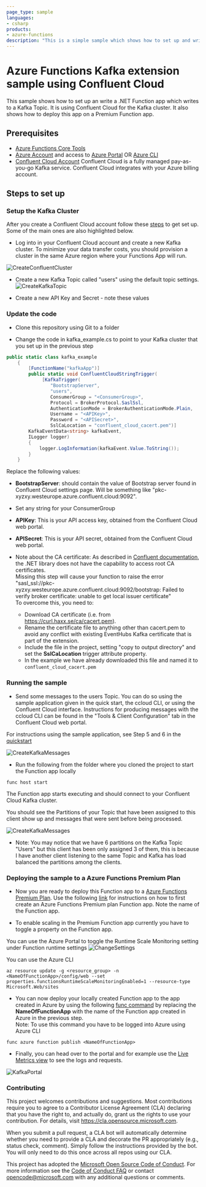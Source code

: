 ```yaml
---
page_type: sample
languages:
- csharp
products:
- azure-functions
description: "This is a simple sample which shows how to set up and write a function app which writes to a kafka topic"
---
```


# Azure Functions Kafka extension sample using Confluent Cloud

<!-- 
Guidelines on README format: https://review.docs.microsoft.com/help/onboard/admin/samples/concepts/readme-template?branch=master

Guidance on onboarding samples to docs.microsoft.com/samples: https://review.docs.microsoft.com/help/onboard/admin/samples/process/onboarding?branch=master

Taxonomies for products and languages: https://review.docs.microsoft.com/new-hope/information-architecture/metadata/taxonomies?branch=master
-->

This sample shows how to set up an write a .NET Function app which writes to a Kafka Topic. It is using Confluent Cloud for the Kafka cluster. It also shows how to deploy this app on a Premium Function app.

## Prerequisites

* [Azure Functions Core Tools](https://docs.microsoft.com/en-us/azure/azure-functions/functions-run-local?tabs=windows%2Ccsharp%2Cbash)
* [Azure Account](https://azure.microsoft.com/en-us/free/) and access to [Azure Portal](https://azure.microsoft.com/en-us/features/azure-portal/) OR [Azure CLI](https://docs.microsoft.com/en-us/cli/azure/get-started-with-azure-cli?view=azure-cli-latest)
* [Confluent Cloud Account](https://azuremarketplace.microsoft.com/en-us/marketplace/apps/confluentinc.confluent-cloud-kafka-service-azure?tab=Overview)
Confluent Cloud is a fully managed pay-as-you-go Kafka service. Confluent Cloud integrates with your Azure billing account.

## Steps to set up 

### Setup the Kafka Cluster 

After you create a Confluent Cloud account follow these [steps](https://docs.confluent.io/current/quickstart/cloud-quickstart/index.html#cloud-quickstart) to get set up. Some of the main ones are also highlighted below.

* Log into in your Confluent Cloud account and create a new Kafka cluster. To minimize your data transfer costs, you should provision a cluster in the same Azure region where your Functions App will run.

![CreateConfluentCluster](https://github.com/Azure/azure-functions-kafka-extension-sample-confluent/blob/master/images/kafka-cluster-new.png)

* Create a new Kafka Topic called "users" using the default topic settings.
![CreateKafkaTopic](https://github.com/Azure/azure-functions-kafka-extension-sample-confluent/blob/master/images/kafka-new-topic.png)

* Create a new API Key and Secret - note these values


### Update the code 

* Clone this repository using Git to a folder

* Change the code in kafka_example.cs to point to your Kafka cluster that you set up in the previous step
```c#
public static class kafka_example
    {
        [FunctionName("kafkaApp")]
        public static void ConfluentCloudStringTrigger(
             [KafkaTrigger(
                "BootstrapServer",
                "users",
                ConsumerGroup = "<ConsumerGroup>",
                Protocol = BrokerProtocol.SaslSsl,
                AuthenticationMode = BrokerAuthenticationMode.Plain,
                Username = "<APIKey>",
                Password = "<APISecret>",
                SslCaLocation = "confluent_cloud_cacert.pem")]
        KafkaEventData<string> kafkaEvent,
        ILogger logger)
        {	    
            logger.LogInformation(kafkaEvent.Value.ToString());
        }
    }
```

Replace the following values:
* **BootstrapServer**: should contain the value of Bootstrap server found in Confluent Cloud settings page. Will be something like "pkc-xyzxy.westeurope.azure.confluent.cloud:9092".<br>
* Set any string for your ConsumerGroup
* **APIKey**: This is your API access key, obtained from the Confluent Cloud web portal.<br>
* **APISecret**: This is your API secret, obtained from the Confluent Cloud web portal.<br>

* Note about the CA certificate: 
As described in [Confluent documentation](https://github.com/confluentinc/examples/tree/5.4.0-post/clients/cloud/csharp#produce-records), the .NET library does not have the capability to access root CA certificates.<br>
Missing this step will cause your function to raise the error "sasl_ssl://pkc-xyzxy.westeurope.azure.confluent.cloud:9092/bootstrap: Failed to verify broker certificate: unable to get local issuer certificate"<br>
To overcome this, you need to:
    - Download CA certificate (i.e. from https://curl.haxx.se/ca/cacert.pem).
    - Rename the certificate file to anything other than cacert.pem to avoid any conflict with existing EventHubs Kafka certificate that is part of the extension.
    - Include the file in the project, setting "copy to output directory" and set the **SslCaLocation** trigger attribute property.     
    - In the example we have already downloaded this file and named it to `confluent_cloud_cacert.pem`  

### Running the sample

* Send some messages to the users Topic. You can do so using the sample application given in the quick start, the ccloud CLI, or using the Confluent Cloud interface. Instructions for producing messages with the ccloud CLI can be found in the "Tools & Client Configuration" tab in the Confluent Cloud web portal.

For instructions using the sample application, see Step 5 and 6 in the [quickstart](https://docs.confluent.io/current/quickstart/cloud-quickstart/index.html#step-5-create-sample-producer)

![CreateKafkaMessages](https://github.com/Azure/azure-functions-kafka-extension-sample-confluent/blob/master/images/kafka-cluster-create-messages.png)


* Run the following from the folder where you cloned the project to start the Function app locally

```
func host start
```

The Function app starts executing and should connect to your Confluent Cloud Kafka cluster.<br>

You should see the Partitions of your Topic that have been assigned to this client show up and messages that were sent before being processed.

![CreateKafkaMessages](https://github.com/Azure/azure-functions-kafka-extension-sample-confluent/blob/master/images/kafka-func-consume-messages.png)

* Note: You may notice that we have 6 partitions on the Kafka Topic "Users" but this client has been only assigned 3 of them, this is because I have another client listening to the same Topic and Kafka has load balanced the partitions among the clients.

### Deploying the sample to a Azure Functions Premium Plan

* Now you are ready to deploy this Function app to a [Azure Functions Premium Plan](https://docs.microsoft.com/en-us/azure/azure-functions/functions-premium-plan). Use the following [link](https://docs.microsoft.com/en-us/azure/azure-functions/functions-premium-plan#create-a-premium-plan) for instructions on how to first create an Azure Functions Premium plan Function app. Note the name of the Function app.

* To enable scaling in the Premium Function app currently you have to toggle a property on the Function app. 

You can use the Azure Portal to toggle the Runtime Scale Monitoring setting under Function runtime settings
![ChangeSettings](https://github.com/Azure/azure-functions-kafka-extension-sample-confluent/blob/master/images/kafka-turn-on-runtime-driven-scaling.png)

You can use the Azure CLI 

```
az resource update -g <resource_group> -n <NameOfFunctionApp>/config/web --set properties.functionsRuntimeScaleMonitoringEnabled=1 --resource-type Microsoft.Web/sites
```

* You can now deploy your locally created Function app to the app created in Azure by using the following [func command](https://docs.microsoft.com/en-us/azure/azure-functions/functions-run-local?tabs=windows%2Ccsharp%2Cbash#publish) by replacing the **NameOfFunctionApp** with the name of the Function app created in Azure in the previous step. <br>
Note: To use this command you have to be logged into Azure using Azure CLI

```
func azure function publish <NameOfFunctionApp>
```

* Finally, you can head over to the portal and for example use the [Live Metrics view](https://docs.microsoft.com/en-us/azure/azure-monitor/app/live-stream) to see the logs and requests.

![KafkaPortal](https://github.com/Azure/azure-functions-kafka-extension-sample-confluent/blob/master/images/kafka-function-portal.png)



### Contributing

This project welcomes contributions and suggestions.  Most contributions require you to agree to a
Contributor License Agreement (CLA) declaring that you have the right to, and actually do, grant us
the rights to use your contribution. For details, visit https://cla.opensource.microsoft.com.

When you submit a pull request, a CLA bot will automatically determine whether you need to provide
a CLA and decorate the PR appropriately (e.g., status check, comment). Simply follow the instructions
provided by the bot. You will only need to do this once across all repos using our CLA.

This project has adopted the [Microsoft Open Source Code of Conduct](https://opensource.microsoft.com/codeofconduct/).
For more information see the [Code of Conduct FAQ](https://opensource.microsoft.com/codeofconduct/faq/) or
contact [opencode@microsoft.com](mailto:opencode@microsoft.com) with any additional questions or comments.
